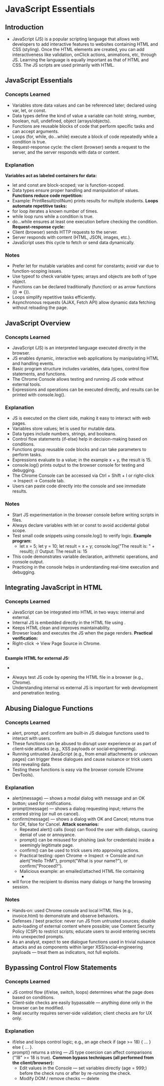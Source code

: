 # JavaScript Essentials

## Introduction
- JavaScript (JS) is a popular scripting language that allows web developers to add interactive features to websites containing HTML and CSS (styling). Once the HTML elements are created, you can add interactiveness like validation, onClick actions, animations, etc, through JS. Learning the language is equally important as that of HTML and CSS. The JS scripts are used primarily with HTML.


## JavaScript Essentials

### Concepts Learned
- Variables store data values and can be referenced later; declared using var, let, or const.
- Data types define the kind of value a variable can hold: string, number, boolean, null, undefined, object (arrays/objects).
- Functions are reusable blocks of code that perform specific tasks and can accept arguments.
- Loops (for, while, do...while) execute a block of code repeatedly while a condition is true.
- Request-response cycle: the client (browser) sends a request to the server, and the server responds with data or content.

### Explanation
**Variables act as labeled containers for data:**
  - let and const are block-scoped; var is function-scoped.
  - Data types ensure proper handling and manipulation of values.
**Functions reduce code repetition:**
  - Example: PrintResult(rollNum) prints results for multiple students.
**Loops automate repetitive tasks:**
  - for loop iterates a known number of times.
  - while loop runs while a condition is true.
  - do...while ensures at least one execution before checking the condition.
**Request-response cycle:**
  - Client (browser) sends HTTP requests to the server.
  - Server responds with content (HTML, JSON, images, etc.).
  - JavaScript uses this cycle to fetch or send data dynamically.

### Notes
- Prefer let for mutable variables and const for constants; avoid var due to function-scoping issues.
- Use typeof to check variable types; arrays and objects are both of type object.
- Functions can be declared traditionally (function) or as arrow functions (() => {}).
- Loops simplify repetitive tasks efficiently.
- Asynchronous requests (AJAX, Fetch API) allow dynamic data fetching without reloading the page.


## JavaScript Overview

### Concepts Learned
- JavaScript (JS) is an interpreted language executed directly in the browser.
- JS enables dynamic, interactive web applications by manipulating HTML and handling events.
- Basic program structure includes variables, data types, control flow statements, and functions.
- The Chrome Console allows testing and running JS code without external tools.
- Expressions and operations can be executed directly, and results can be printed with console.log().

### Explanation
- JS is executed on the client side, making it easy to interact with web pages.
- Variables store values; let is used for mutable data.
- Data types include numbers, strings, and booleans.
- Control flow statements (if-else) help in decision-making based on conditions.
- Functions group reusable code blocks and can take parameters to perform tasks.
- Expressions evaluate to a value; in the example x + y, the result is 15.
- console.log() prints output to the browser console for testing and debugging.
- The Chrome Console can be accessed via Ctrl + Shift + I or right-click → Inspect → Console tab.
- Users can paste code directly into the console and see immediate results.

### Notes
- Start JS experimentation in the browser console before writing scripts in files.
- Always declare variables with let or const to avoid accidental global scope.
- Test small code snippets using console.log() to verify logic.
**Example program:**
  - let x = 5;
    let y = 10;
    let result = x + y;
    console.log("The result is: " + result); // Output: The result is: 15
- This code demonstrates variable declaration, arithmetic operations, and console output.
- Practicing in the console helps in understanding real-time execution and debugging.


## Integrating JavaScript in HTML

### Concepts Learned
- JavaScript can be integrated into HTML in two ways: internal and external.
- Internal JS is embedded directly in the HTML file using <script> tags.
- External JS is written in a separate .js file and linked using the src attribute in <script> tags.
- Internal JS executes when the HTML page loads, while external JS allows better organisation and maintainability.
- Inspecting a website’s source code helps identify if it uses internal or external JS.

### Explanation
**Internal JavaScript:**
  - JS code is placed directly inside <script> tags in the HTML <head> or <body>.
  - Ideal for small scripts or beginner experimentation.
**Example: adding two numbers and displaying result:**
  - "let x = 5;
    let y = 10;
    let result = x + y;
    document.getElementById("result").innerHTML = "The result is: " + result;"
- This updates the content of an HTML element using document.getElementById().innerHTML.
**External JavaScript:**
- JS code is stored in a separate .js file.
- Linked in HTML with <script src="script.js"></script>.
- Keeps HTML clean and improves maintainability.
- Browser loads and executes the JS when the page renders.
**Practical verification:**
- Right-click → View Page Source in Chrome.
- <script> tags without src indicate internal JS.
- <script src="..."> indicates external JS.
- Inspect live websites (e.g., TryHackMe) to observe real-world use.

## Notes
- Internal JS is simpler but can clutter HTML files if overused.
- External JS is preferred for larger projects for clarity and reusability.
- Both internal and external JS achieve the same functionality; the difference lies in organisation.
**Example HTML for internal JS:**
  - <p id="result"></p>
    <script>
    let x = 5, y = 10;
    document.getElementById("result").innerHTML = "The result is: " + (x + y);
    </script>
**Example HTML for external JS:**
  - <p id="result"></p>
    <script src="script.js"></script>
- Always test JS code by opening the HTML file in a browser (e.g., Chrome).
- Understanding internal vs external JS is important for web development and penetration testing.


## Abusing Dialogue Functions

### Concepts Learned
- alert, prompt, and confirm are built‑in JS dialogue functions used to interact with users.
- These functions can be abused to disrupt user experience or as part of client‑side attacks (e.g., XSS payloads or social‑engineering).
- Running untrusted JavaScript (e.g., from email attachments or unknown pages) can trigger these dialogues and cause nuisance or trick users into revealing data.
- Testing these functions is easy via the browser console (Chrome DevTools).

### Explanation
- alert(message) — shows a modal dialog with message and an OK button; used for notifications.
- prompt(message) — shows a dialog requesting input; returns the entered string (or null on cancel).
- confirm(message) — shows a dialog with OK and Cancel; returns true for OK, false for Cancel.
**Attack scenarios:**
  - Repeated alert() calls (loop) can flood the user with dialogs, causing denial of use or annoyance.
  - prompt() can be misused for phishing (ask for credentials) inside a seemingly legitimate page.
  - confirm() can be used to trick users into approving actions.
  - Practical testing: open Chrome → Inspect → Console and run alert("Hello THM"), prompt("What is your name?"), or confirm("Proceed?").
  - Malicious example: an emailed/attached HTML file containing
     - <script>
          for (let i = 0; i < 500; i++) { alert("Hacked"); }
       </script>
- will force the recipient to dismiss many dialogs or hang the browsing session.
### Notes
- Hands‑on: used Chrome console and local HTML files (e.g., invoice.html) to demonstrate and observe behaviors.
- Defenses / best practice: never run JS from untrusted sources; disable auto‑loading of external content where possible; use Content Security Policy (CSP) to restrict scripts; educate users to avoid entering secrets into unexpected prompts.
- As an analyst, expect to see dialogue functions used in trivial nuisance attacks and as components within larger XSS/social‑engineering payloads — treat them as indicators, not full exploits.


## Bypassing Control Flow Statements

### Concepts Learned
- JS control flow (if/else, switch, loops) determines what the page does based on conditions.
- Client‑side checks are easily bypassable — anything done only in the browser can be modified.
- Real security requires server‑side validation; client checks are for UX only.

### Explanation
- if/else and loops control logic; e.g., an age check if (age >= 18) { … } else { … }.
- prompt() returns a string — JS type coercion can affect comparisons ("18" >= 18 is true).
**Common bypass techniques (all performed from the client/browser):**
  - Edit values in the Console — set variables directly (age = 999;) before the check runs or after by re-running the check.
  - Modify DOM / remove checks — delete <script> or change event handlers in Elements panel so the check never executes.
  - Patch the script on the fly — open Sources, edit JS (or paste a modified function) and re-run logic.
  - Override functions — redefine a validation function in Console to always return true.
  - Use breakpoints / debugger — pause execution, change variables, then resume to force alternate branch.
  - Tamper with requests — intercept and modify outgoing requests (e.g., via DevTools Network tab or a proxy) to send forged data to the server.
  - Bypass login pages that do client‑side checks by creating a request that mimics a successful login (if server accepts it).
  - Defensive reminder: any authentication, authorization, or sensitive decision must be enforced server‑side because attackers control the client.

### Notes
**Hands‑on: created and tested age.html (age prompt) and the shipped login.html. Observed behavior and verified bypasses by:**
  - entering different prompt values,
  - setting age in the console,
  - editing the page script in DevTools to force the success branch.
  - Practical takeaway: treat client‑side checks as convenience only — always validate on the backend and use secure session tokens for auth.
  - For testing: use DevTools (Console, Elements, Sources, Network) or an intercepting proxy (Burp/OWASP ZAP) to manipulate and observe control flow changes.


## Exploring Minified & Obfuscated JavaScript

## Concepts Learned
- Minification removes whitespace, comments and shortens identifiers to reduce file size.
- Obfuscation transforms code (rename symbols, insert noise, control-flow tricks) to make it hard to read while remaining functional.
- Browsers execute minified/obfuscated JS normally — readability is the only thing lost.
- Deobfuscation/reformatting can recover human‑readable code for analysis.
- DevTools (Sources), online prettifiers/deobfuscators, and static analysis are essential when inspecting minified or obfuscated scripts.

### Explanation
**Minification vs Obfuscation**
  - Minification → size/latency optimization (strip spaces, shorten names).
  - Obfuscation → deliberate hardness for reverse‑engineering protection (encoded strings, computed indexes, opaque operations).
**How browsers run it**
  - Minified/obfuscated code is valid JS and runs the same as original code; only human readability changes.
**Common obfuscation features**
  - Encoded string arrays, index lookups (e.g. _0x33bf(0x88)), self‑invoking loops that rearrange arrays, meaningless identifiers.
**Tools & techniques to analyse**
  - Open DevTools → Sources to view loaded JS (even if minified/obfuscated).
  - Use a prettifier (format/pretty print) to add indentation and line breaks.
  - Use deobfuscators / online reversal tools to rename symbols and resolve computed strings.
  - Manually inspect key functions (string tables, index translation) to reconstruct intent.
**Workflow for investigation**
  - Load page / open the JS file in DevTools.
  - Pretty‑print to make structure visible.
  - Identify and expand string tables or index functions.
  - Use automated deobfuscators if available, then manually verify.
  - Run in a safe environment (local file or lab) to observe behavior.

**Notes (hands‑on)**
- Created hello.html + hello.js with simple hi() → alert("Welcome to THM") and verified behavior in Chrome.
- Replaced hello.js content with an obfuscated/minified variant from an online obfuscator; page still executed the alert.
- Used DevTools Sources to view obfuscated code and applied Pretty Print to improve structure.
- Used an online deobfuscator to reconstruct readable code and confirmed it matched original logic.
- Practical takeaway: even heavily obfuscated code can be analyzed using a combination of DevTools, prettifiers, and deobfuscators — always perform analysis in a controlled environment.


## Best Practices

### Concepts Learned
- Client-side JavaScript is convenient but never a substitute for server-side validation.
- Including third-party libraries carries risk — only use trusted, version-pinned sources.
- Secrets (API keys, tokens, credentials) must never be hardcoded into front-end code.
- Minification and obfuscation improve performance and raise the bar for casual inspection, but they are not a security guarantee.

### Explanation
**Server-side validation is mandatory**
  - Perform all security-relevant checks on the server (authentication, authorization, input validation, business rules).
  - Treat any client input as untrusted — users can tamper with or disable JS in their browser.
**Manage third-party scripts carefully**
  - Prefer vetted packages from official registries; pin exact versions to avoid supply-chain surprises.
  - Host critical libraries locally or via a proven CDN with Subresource Integrity (SRI) where possible.
  - Regularly scan dependencies for vulnerabilities and apply updates.
**Never embed secrets in front-end code**
  - Use the backend to store and use sensitive values. Expose only short-lived tokens or proxy requests through server endpoints when necessary.
  - Rotate keys regularly and apply least privilege to API credentials.
**Use minification and obfuscation appropriately**
  - Minify for performance (smaller payloads, faster load).
  - Obfuscate to deter casual inspection, but assume a determined attacker can reverse it — don’t rely on it for security.
**Extra hardening**
  - Apply Content Security Policy (CSP) to restrict where scripts/styles can be loaded from and to mitigate XSS.
  - Use secure cookie flags (HttpOnly, Secure, SameSite) to protect session tokens.
  - Disable or restrict features you don’t need (TRACE, permissive CORS, unnecessary third-party embeds).
**Development & deployment hygiene**
  - Keep separate configs for development and production; never leak dev/test credentials.
  - Automate dependency scanning, SAST/linters, and production builds (minify/strip debug).
  - Log and monitor unusual client behaviour; alert on suspicious patterns.

### Notes
**Quick checklist to follow:**
  - Validate on server; client checks only for UX.
  - Audit and pin third-party libs; use SRI or local hosting where feasible.
  - Move secrets to backend; use short-lived tokens for client needs.
  - Minify for performance; obfuscate only as a minor deterrent.
  - Enforce CSP, secure cookies, and strict CORS.
  - Automate scans and keep an inventory of front-end dependencies.
- Practical lab note: when testing or demonstrating JS behavior, run everything in isolated/dev environments — never expose real credentials or production endpoints.


## Key Takeaways
- JS runs in the browser (client-side) — easy to inspect and modify; never assume client code is private or trustworthy.
- Variables & types matter — use let/const for block scope, understand primitives vs objects, and avoid leaking state unintentionally.
- Functions are reusable logic — encapsulate behaviour, avoid duplicating logic, and keep side effects clear.
- Control flow is not security — if/else, loops, and client-side checks are for UX; enforce validation and authorisation on the server.
- Request–response fundamentals are critical — understand how requests, headers, bodies, and responses flow to avoid logic and data exposure mistakes.
- Integrate JS properly — prefer external scripts for maintainability; inspect source to discover inline vs external code during testing.
- Dialog APIs are interactive, not secure — alert, prompt, confirm can be abused (annoyance or XSS vectors); don’t rely on them for auth or gating.
- Minification/obfuscation ≠ security — they improve performance and raise the bar slightly for attackers but do not prevent inspection or reverse engineering.
- Third-party scripts are a supply-chain risk — only load trusted libraries, pin versions, and audit dependencies.
- Avoid hardcoding secrets — never store API keys, tokens, or credentials in client-side JS.
- Sanitise all user input — prevent XSS, injection, and path manipulation by validating and escaping on the server and using CSP on the client.
- Use best practices — combine server-side validation, secure cookie flags, CSP, dependency management, and minimal client privileges for defence-in-depth.
- Testing & inspection tools matter — use browser DevTools (Console, Sources) to debug, review, and audit JavaScript behaviour during pentesting or development.
